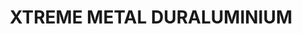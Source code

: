 ---
layout: product
title: "XTREME METAL DURALUMINIUM"
price: "750" 
desc: "Enamel Metalizer 35mL"
img_path: "/assets/img/AK-482.jpg"
brand: "AK "
available: false
special_offer: false
new: false
soon: false
cat: "020000"
subcat: "020200"
subsubcat: "020205"
sifra: "AK-482"
popular: false
---